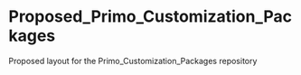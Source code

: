 # Proposed_Primo_Customization_Packages
Proposed layout for the Primo_Customization_Packages repository
